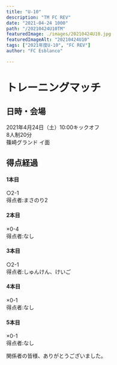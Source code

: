 ```yaml
---
title: "U-10"
description: "TM FC REV"
date: "2021-04-24 1000"
path: "/20210424U10TM"
featuredImage: ./images/20210424U10.jpg
featuredImageAlt: "20210424U10"
tags: ["2021年度U-10", "FC REV"]
author: "FC Esblanco"

---
```



# トレーニングマッチ

## 日時・会場

2021年4月24日（土）10:00キックオフ  
8人制20分  
篠崎グランド イ面

## 得点経過

#### 1本目
○2-1  
得点者:まさのり2

#### 2本目
×0-4  
得点者:なし

#### 3本目
○2-1  
得点者:しゅんけん、けいご

#### 4本目
×0-1    
得点者:なし

#### 5本目
×0-1  
得点者:なし



関係者の皆様、ありがとうございました。
